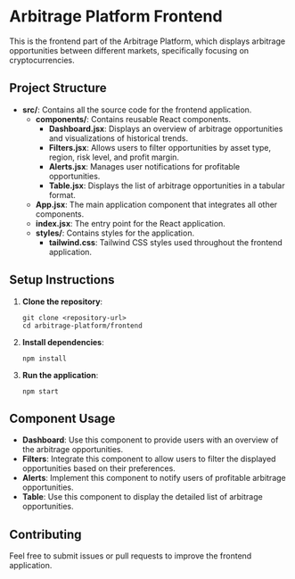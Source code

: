 # Arbitrage Platform Frontend

This is the frontend part of the Arbitrage Platform, which displays arbitrage opportunities between different markets, specifically focusing on cryptocurrencies.

## Project Structure

- **src/**: Contains all the source code for the frontend application.
  - **components/**: Contains reusable React components.
    - **Dashboard.jsx**: Displays an overview of arbitrage opportunities and visualizations of historical trends.
    - **Filters.jsx**: Allows users to filter opportunities by asset type, region, risk level, and profit margin.
    - **Alerts.jsx**: Manages user notifications for profitable opportunities.
    - **Table.jsx**: Displays the list of arbitrage opportunities in a tabular format.
  - **App.jsx**: The main application component that integrates all other components.
  - **index.jsx**: The entry point for the React application.
  - **styles/**: Contains styles for the application.
    - **tailwind.css**: Tailwind CSS styles used throughout the frontend application.

## Setup Instructions

1. **Clone the repository**:
   ```
   git clone <repository-url>
   cd arbitrage-platform/frontend
   ```

2. **Install dependencies**:
   ```
   npm install
   ```

3. **Run the application**:
   ```
   npm start
   ```

## Component Usage

- **Dashboard**: Use this component to provide users with an overview of the arbitrage opportunities.
- **Filters**: Integrate this component to allow users to filter the displayed opportunities based on their preferences.
- **Alerts**: Implement this component to notify users of profitable arbitrage opportunities.
- **Table**: Use this component to display the detailed list of arbitrage opportunities.

## Contributing

Feel free to submit issues or pull requests to improve the frontend application.